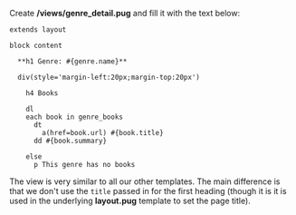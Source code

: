 Create **/views/genre_detail.pug** and fill it with the text below:
    
    
    extends layout
    
    block content
    
      **h1 Genre: #{genre.name}**
      
      div(style='margin-left:20px;margin-top:20px')
    
        h4 Books
        
        dl
        each book in genre_books
          dt 
            a(href=book.url) #{book.title}
          dd #{book.summary}
    
        else
          p This genre has no books
    

The view is very similar to all our other templates. The main difference is that we don't use the `title` passed in for the first heading (though it is it is used in the underlying **layout.pug** template to set the page title).
